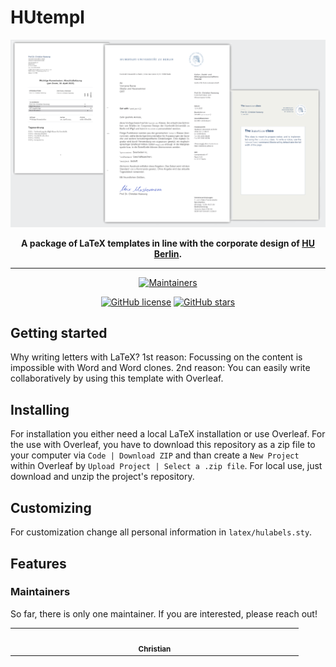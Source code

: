 # HUtempl

<div align="center">

[![Preview](preview/hutempl.png)](https://github.com/ckassung/hutempl/blob/main/README.md)

**A package of LaTeX templates in line with the corporate design of [HU Berlin](https://www.hu-berlin.de).**

---

[![Maintainers](https://img.shields.io/badge/maintainers-1-success.svg)](#maintainers)

[![GitHub license](https://img.shields.io/github/license/ckassung/hutempl?color=blue)](https://github.com/ckassung/hutempl/blob/main/LICENSE)
[![GitHub stars](https://img.shields.io/github/stars/ckassung/hutempl)](https://github.com/ckassung/hutempl)

</div>

## Getting started

Why writing letters with LaTeX? 1st reason: Focussing on the content is impossible with Word and Word clones. 2nd reason: You can easily write collaboratively by using this template with Overleaf.

## Installing

For installation you either need a local LaTeX installation or use Overleaf. For the use with Overleaf, you have to download this repository as a zip file to your computer via `Code | Download ZIP` and than create a `New Project` within Overleaf by `Upload Project | Select a .zip file`. For local use, just download and unzip the project's repository.

## Customizing

For customization change all personal information in `latex/hulabels.sty`.

## Features

### Maintainers

So far, there is only one maintainer. If you are interested, please reach out!

<!-- ALL-CONTRIBUTORS-LIST:START - Do not remove or modify this section -->
<!-- prettier-ignore-start -->
<!-- markdownlint-disable -->
<table>
  <tbody>
    <tr>
      <td align="center" valign="top" width="14.28%"><a href="https://ckassung.github.io/"><img src="https://avatars.githubusercontent.com/ckassung" width="100px;" alt=""/><br /><sub><b>Christian</b></sub></a></td>
    </tr>
  </tbody>
</table>

<!-- markdownlint-restore -->
<!-- prettier-ignore-end -->

<!-- ALL-CONTRIBUTORS-LIST:END -->

